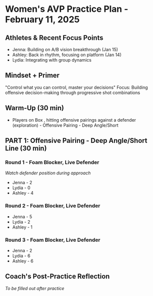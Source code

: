 # Women's AVP Practice Plan - February 11, 2025

## Athletes & Recent Focus Points
- Jenna: Building on A/B vision breakthrough (Jan 15)
- Ashley: Back in rhythm, focusing on platform (Jan 14)
- Lydia: Integrating with group dynamics

## Mindset + Primer
"Control what you can control, master your decisions"
Focus: Building offensive decision-making through progressive shot combinations

## Warm-Up (30 min)
- Players on Box , hitting offensive pairings against a defender (exploration) - Offensive Pairing - Deep Angle/Short 


## PART 1: Offensive Pairing - Deep Angle/Short Line (30 min)



### Round 1 - Foam Blocker, Live Defender
*Watch defender position during approach*
* Jenna - 2
* Lydia - 0
* Ashley - 4

### Round 2 - Foam Blocker, Live Defender

* Jenna - 5
* Lydia - 2
* Ashley - 1

### Round 3 - Foam Blocker, Live Defender

* Jenna - 2
* Lydia - 6
* Ashley - 6



## Coach's Post-Practice Reflection
*To be filled out after practice*
